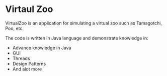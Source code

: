 # Virtaul Zoo

VirtualZoo is an application for simulating a virtual zoo such as Tamagotchi, Poo, etc.

The code is written in Java language and demonstrate knowledge in:
* Advance knowledge in Java
* GUI
* Threads
* Design Patterns
* And alot more
